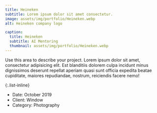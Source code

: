 ```yaml
---
title: Heineken
subtitle: Lorem ipsum dolor sit amet consectetur.
image: assets/img/portfolio/Heineken.webp
alt: Heineken company logo

caption:
  title: Heineken
  subtitle: AI Mentoring
  thumbnail: assets/img/portfolio/Heineken.webp
---
```

Use this area to describe your project. Lorem ipsum dolor sit amet, consectetur adipisicing elit. Est blanditiis dolorem culpa incidunt minus dignissimos deserunt repellat aperiam quasi sunt officia expedita beatae cupiditate, maiores repudiandae, nostrum, reiciendis facere nemo!

{:.list-inline}
- Date: October 2019
- Client: Window
- Category: Photography

